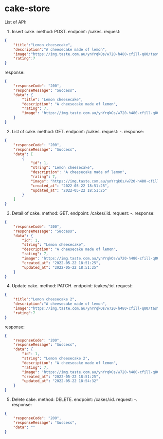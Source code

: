 # cake-store

List of API:

1. Insert cake.
method: POST.
endpoint: /cakes.
request:
```JSON
{
    "title":"Lemon cheesecake",
    "description":"A cheesecake made of lemon",
    "image":"https://img.taste.com.au/ynYrqkOs/w720-h480-cfill-q80/taste/2016/11/sunny-lemon-cheesecake-102220-1.jpeg",
    "rating":7
}
```
response:
```JSON
{
    "responseCode": "200",
    "responseMessage": "Success",
    "data": {
        "title": "Lemon cheesecake",
        "description": "A cheesecake made of lemon",
        "rating": 7,
        "image": "https://img.taste.com.au/ynYrqkOs/w720-h480-cfill-q80/taste/2016/11/sunny-lemon-cheesecake-102220-1.jpeg"
    }
}
```

2. List of cake.
method: GET. 
endpoint: /cakes.
request: -.
response:
```JSON
{
    "responseCode": "200",
    "responseMessage": "Success",
    "data": [
        {
            "id": 1,
            "string": "Lemon cheesecake",
            "description": "A cheesecake made of lemon",
            "rating": 7,
            "image": "https://img.taste.com.au/ynYrqkOs/w720-h480-cfill-q80/taste/2016/11/sunny-lemon-cheesecake-102220-1.jpeg",
            "created_at": "2022-05-22 18:51:25",
            "updated_at": "2022-05-22 18:51:25"
        }
    ]
}
```

3. Detail of cake.
method: GET. 
endpoint: /cakes/:id.
request: -.
response:
```JSON
{
    "responseCode": "200",
    "responseMessage": "Success",
    "data": {
        "id": 1,
        "string": "Lemon cheesecake",
        "description": "A cheesecake made of lemon",
        "rating": 7,
        "image": "https://img.taste.com.au/ynYrqkOs/w720-h480-cfill-q80/taste/2016/11/sunny-lemon-cheesecake-102220-1.jpeg",
        "created_at": "2022-05-22 18:51:25",
        "updated_at": "2022-05-22 18:51:25"
    }
}
```

4. Update cake.
method: PATCH. 
endpoint: /cakes/:id.
request:
```JSON
{
    "title":"Lemon cheesecake 2",
    "description":"A cheesecake made of lemon",
    "image":"https://img.taste.com.au/ynYrqkOs/w720-h480-cfill-q80/taste/2016/11/sunny-lemon-cheesecake-102220-1.jpeg",
    "rating":7
}
```
response:
```JSON
{
    "responseCode": "200",
    "responseMessage": "Success",
    "data": {
        "id": 1,
        "string": "Lemon cheesecake 2",
        "description": "A cheesecake made of lemon",
        "rating": 7,
        "image": "https://img.taste.com.au/ynYrqkOs/w720-h480-cfill-q80/taste/2016/11/sunny-lemon-cheesecake-102220-1.jpeg",
        "created_at": "2022-05-22 18:51:25",
        "updated_at": "2022-05-22 18:54:32"
    }
}
```

5. Delete cake.
method: DELETE. 
endpoint: /cakes/:id.
request: -.
response:
```JSON
{
    "responseCode": "200",
    "responseMessage": "Success",
    "data": ""
}
```

